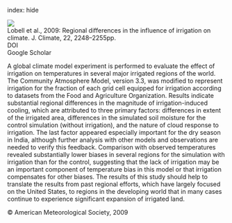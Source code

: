 index: hide

<div class="Citation">
    <div class="Citation-thumb CitationThumb-linked"  data-href="https://doi.org/10.1175/2008jcli2703.1">
      <img src="https://static.claimspace.cloud/climate-study-static/refs/thumbs/7/Lobell_et_al_2009-thumb.png" />
    </div>

  <div class="Citation-body">
    <div class="Citation-text">Lobell et al., 2009: Regional differences in the influence of irrigation on climate. <span class="Article-journal">J. Climate, </span><span class="Article-volume">22, </span>2248–2255pp.</div>
    <div class="Citation-links">
      <div class="CitationLink" data-href="https://doi.org/10.1175/2008jcli2703.1">
        <div class="CitationLink-icon CitationLink-Doi"></div>
        <div class="CitationLink-text">DOI</div>
      </div>
      <div class="CitationLink" data-href="https://scholar.google.com/scholar?q=10.1175/2008jcli2703.1">
        <div class="CitationLink-icon CitationLink-Scholar"></div>
        <div class="CitationLink-text">Google Scholar</div>
      </div>
    </div>
  </div>
</div>

A global climate model experiment is performed to evaluate the effect of irrigation on temperatures in several major irrigated regions of the world. The Community Atmosphere Model, version 3.3, was modified to represent irrigation for the fraction of each grid cell equipped for irrigation according to datasets from the Food and Agriculture Organization. Results indicate substantial regional differences in the magnitude of irrigation-induced cooling, which are attributed to three primary factors: differences in extent of the irrigated area, differences in the simulated soil moisture for the control simulation (without irrigation), and the nature of cloud response to irrigation. The last factor appeared especially important for the dry season in India, although further analysis with other models and observations are needed to verify this feedback. Comparison with observed temperatures revealed substantially lower biases in several regions for the simulation with irrigation than for the control, suggesting that the lack of irrigation may be an important component of temperature bias in this model or that irrigation compensates for other biases. The results of this study should help to translate the results from past regional efforts, which have largely focused on the United States, to regions in the developing world that in many cases continue to experience significant expansion of irrigated land.

<div class="Citation-copy">
&copy; American Meteorological Society, 2009
</div>
